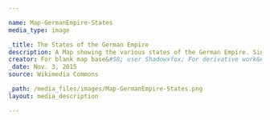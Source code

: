 ```yaml
---

name: Map-GermanEmpire-States
media_type: image

_title: The States of the German Empire
description: A Map showing the various states of the German Empire. Since the proclamation of a unified German Empire was done by peacefully integrating most of the member states of the previous German Confederation and later North German Confederation, most German states prior to the unification retained their monarchs, some autonomy, and their borders (mostly) when joining the Empire. Of the original 39 Member states of the German Confederation, some were annexed directly into Prussia following the Austro-Prussian War, Austria never joined the Empire, and neither did Luxembourg. The rest, plus Alsace-Lorraine, became states within Germany. 
creator: For blank map base&#58; user Shadowxfox; For derivative work&#58; user Alphathon
_date: Nov. 3, 2015
source: Wikimedia Commons

_path: /media_files/images/Map-GermanEmpire-States.png 
layout: media_description

---
```

